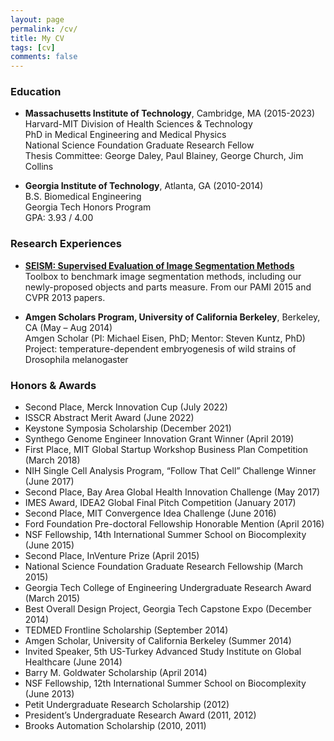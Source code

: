 ```yaml
---
layout: page
permalink: /cv/
title: My CV
tags: [cv]
comments: false
---
```


### Education

* <b>Massachusetts Institute of Technology</b>, Cambridge, MA (2015-2023)<br>
Harvard-MIT Division of Health Sciences & Technology<br>
PhD in Medical Engineering and Medical Physics<br>
National Science Foundation Graduate Research Fellow<br>
Thesis Committee: George Daley, Paul Blainey, George Church, Jim Collins

* <b>Georgia Institute of Technology</b>, Atlanta, GA (2010-2014)<br>
B.S. Biomedical Engineering<br>
Georgia Tech Honors Program<br>
GPA: 3.93 / 4.00<br>


### Research Experiences

* [**SEISM: Supervised Evaluation of Image Segmentation Methods**](http://www.vision.ee.ethz.ch/~biwiproposals/seism/index.html)<br>
Toolbox to benchmark image segmentation methods, including our newly-proposed objects and parts measure. From our PAMI 2015 and CVPR 2013 papers.

* **Amgen Scholars Program, University of California Berkeley**, Berkeley, CA (May – Aug 2014) <br>
Amgen Scholar (PI: Michael Eisen, PhD; Mentor: Steven Kuntz, PhD) <br>
Project: temperature-dependent embryogenesis of wild strains of Drosophila melanogaster







### Honors & Awards

* Second Place, Merck Innovation Cup (July 2022)
* ISSCR Abstract Merit Award (June 2022)
* Keystone Symposia Scholarship (December 2021)
* Synthego Genome Engineer Innovation Grant Winner (April 2019)
* First Place, MIT Global Startup Workshop Business Plan Competition (March 2018)
* NIH Single Cell Analysis Program, “Follow That Cell” Challenge Winner (June 2017)
* Second Place, Bay Area Global Health Innovation Challenge (May 2017)
* IMES Award, IDEA2 Global Final Pitch Competition (January 2017)
* Second Place, MIT Convergence Idea Challenge (June 2016)
* Ford Foundation Pre-doctoral Fellowship Honorable Mention (April 2016)
* NSF Fellowship, 14th International Summer School on Biocomplexity (June 2015)
* Second Place, InVenture Prize (April 2015)
* National Science Foundation Graduate Research Fellowship (March 2015)
* Georgia Tech College of Engineering Undergraduate Research Award (March 2015)
* Best Overall Design Project, Georgia Tech Capstone Expo (December 2014)
* TEDMED Frontline Scholarship (September 2014)
* Amgen Scholar, University of California Berkeley (Summer 2014)
* Invited Speaker, 5th US-Turkey Advanced Study Institute on Global Healthcare (June 2014)
* Barry M. Goldwater Scholarship (April 2014)
* NSF Fellowship, 12th International Summer School on Biocomplexity (June 2013)
* Petit Undergraduate Research Scholarship (2012)
* President’s Undergraduate Research Award (2011, 2012)
* Brooks Automation Scholarship (2010, 2011)



